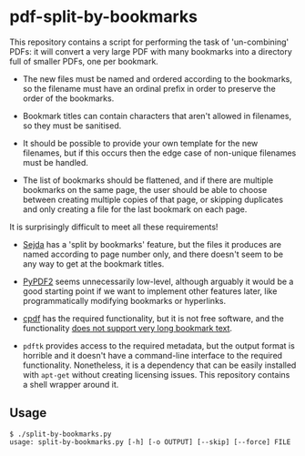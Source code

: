 # pdf-split-by-bookmarks

This repository contains a script for performing the task of 'un-combining'
PDFs: it will convert a very large PDF with many bookmarks into a directory
full of smaller PDFs, one per bookmark.

* The new files must be named and ordered according to the bookmarks, so the
  filename must have an ordinal prefix in order to preserve the order of the
  bookmarks.

* Bookmark titles can contain characters that aren't allowed in filenames, so
  they must be sanitised.

* It should be possible to provide your own template for the new filenames, but
  if this occurs then the edge case of non-unique filenames must be handled.

* The list of bookmarks should be flattened, and if there are multiple
  bookmarks on the same page, the user should be able to choose between
  creating multiple copies of that page, or skipping duplicates and only
  creating a file for the last bookmark on each page.

It is surprisingly difficult to meet all these requirements!

* [Sejda][1] has a 'split by bookmarks' feature, but the files it produces are
  named according to page number only, and there doesn't seem to be any way to
  get at the bookmark titles.

  [1]: https://github.com/torakiki/sejda

* [PyPDF2][2] seems unnecessarily low-level, although arguably it would be a
  good starting point if we want to implement other features later, like
  programmatically modifying bookmarks or hyperlinks.

  [2]: https://medium.com/@menglishu09/get-bookmarks-from-pdf-using-pypdf2-4166ae8eb6f6

* [cpdf][3] has the required functionality, but it is not free software, and
  the functionality [does not support very long bookmark text][4].

  [3]: https://github.com/coherentgraphics/cpdf-binaries
  [4]: https://github.com/coherentgraphics/cpdf-binaries/issues/43

* `pdftk` provides access to the required metadata, but the output format is
  horrible and it doesn't have a command-line interface to the required
  functionality. Nonetheless, it is a dependency that can be easily installed
  with `apt-get` without creating licensing issues. This repository contains
  a shell wrapper around it.

## Usage

```
$ ./split-by-bookmarks.py 
usage: split-by-bookmarks.py [-h] [-o OUTPUT] [--skip] [--force] FILE
```
